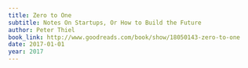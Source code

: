 ```yaml
---
title: Zero to One
subtitle: Notes On Startups, Or How to Build the Future
author: Peter Thiel
book_link: http://www.goodreads.com/book/show/18050143-zero-to-one
date: 2017-01-01
year: 2017
---
```

